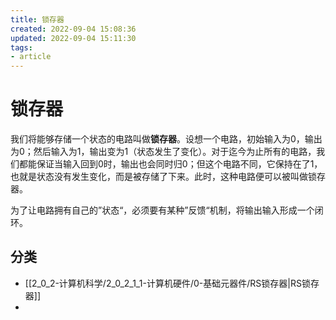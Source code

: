 ```yaml
---
title: 锁存器
created: 2022-09-04 15:08:36
updated: 2022-09-04 15:11:30
tags: 
- article
---
```

# 锁存器

我们将能够存储一个状态的电路叫做**锁存器**。设想一个电路，初始输入为0，输出为0；然后输入为1，输出变为1（状态发生了变化）。对于迄今为止所有的电路，我们都能保证当输入回到0时，输出也会同时归0；但这个电路不同，它保持在了1，也就是状态没有发生变化，而是被存储了下来。此时，这种电路便可以被叫做锁存器。

为了让电路拥有自己的”状态“，必须要有某种”反馈“机制，将输出输入形成一个闭环。

## 分类

- [[2_0_2-计算机科学/2_0_2_1_1-计算机硬件/0-基础元器件/RS锁存器|RS锁存器]]
- 